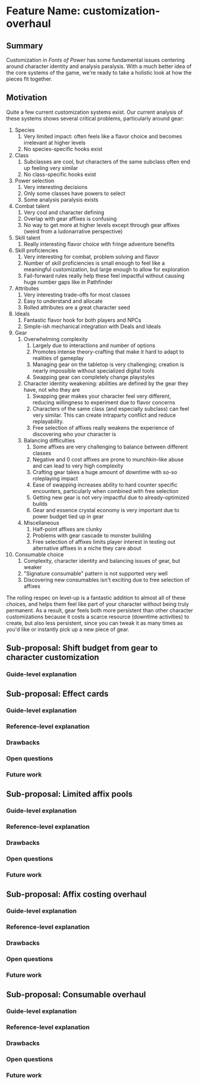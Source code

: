 # Feature Name: customization-overhaul

## Summary

Customization in *Fonts of Power* has some fundamental issues centering around character identity and analysis paralysis.
With a much better idea of the core systems of the game, we're ready to take a holistic look at how the pieces fit together.

## Motivation

Quite a few current customization systems exist. Our current analysis of these systems shows several critical problems, particularly around gear:

1. Species
   1. Very limited impact: often feels like a flavor choice and becomes irrelevant at higher levels
   2. No species-specific hooks exist
2. Class
   1. Subclasses are cool, but characters of the same subclass often end up feeling very similar
   2. No class-specific hooks exist
3. Power selection
   1. Very interesting decisions
   2. Only some classes have powers to select
   3. Some analysis paralysis exists
4. Combat talent
   1. Very cool and character defining
   2. Overlap with gear affixes is confusing
   3. No way to get more at higher levels except through gear affixes (weird from a ludonarrative perspective)
5. Skill talent
   1. Really interesting flavor choice with fringe adventure benefits
6. Skill proficiencies
   1. Very interesting for combat, problem solving and flavor
   2. Number of skill proficiencies is small enough to feel like a meaningful customization, but large enough to allow for exploration
   3. Fail-forward rules really help these feel impactful without causing huge number gaps like in Pathfinder
7. Attributes
   1. Very interesting trade-offs for most classes
   2. Easy to understand and allocate
   3. Rolled attributes are a great character seed
8. Ideals
   1. Fantastic flavor hook for both players and NPCs
   2. Simple-ish mechanical integration with Deals and Ideals
9. Gear
   1. Overwhelming complexity
      1. Largely due to interactions and number of options
      2. Promotes intense theory-crafting that make it hard to adapt to realities of gameplay
      3. Managing gear on the tabletop is very challenging; creation is nearly impossible without specialized digital tools
      4. Swapping gear can completely change playstyles
   2. Character identity weakening: abilities are defined by the gear they have, not who they are
      1. Swapping gear makes your character feel very different, reducing willingness to experiment due to flavor concerns
      2. Characters of the same class (and especially subclass) can feel very similar. This can create intraparty conflict and reduce replayability.
      3. Free selection of affixes really weakens the experience of discovering who your character is
   3. Balancing difficulties
      1. Some affixes are very challenging to balance between different classes
      2. Negative and 0 cost affixes are prone to munchkin-like abuse and can lead to very high complexity
      3. Crafting gear takes a huge amount of downtime with so-so roleplaying impact
      4. Ease of swapping increases ability to hard counter specific encounters, particularly when combined with free selection
      5. Getting new gear is not very impactful due to already-optimized builds
      6. Gear and essence crystal economy is very important due to power budget tied up in gear
   4. Miscellaneous
      1. Half-point affixes are clunky
      2. Problems with gear cascade to monster building
      3. Free selection of affixes limits player interest in testing out alternative affixes in a niche they care about
10. Consumable choice
    1. Complexity, character identity and balancing issues of gear, but weaker
    2. "Signature consumable" pattern is not supported very well
    3. Discovering new consumables isn't exciting due to free selection of affixes

The rolling respec on level-up is a fantastic addition to almost all of these choices, and helps them feel like part of your character without being truly permanent.
As a result, gear feels both more persistent than other character customizations because it costs a scarce resource (downtime activities) to create, but also less persistent, since you can tweak it as many times as you'd like or instantly pick up a new piece of gear.

## Sub-proposal: Shift budget from gear to character customization

### Guide-level explanation

## Sub-proposal: Effect cards

### Guide-level explanation

### Reference-level explanation

### Drawbacks

### Open questions

### Future work

## Sub-proposal: Limited affix pools

### Guide-level explanation

### Reference-level explanation

### Drawbacks

### Open questions

### Future work

## Sub-proposal: Affix costing overhaul

### Guide-level explanation

### Reference-level explanation

### Drawbacks

### Open questions

### Future work

## Sub-proposal: Consumable overhaul

### Guide-level explanation

### Reference-level explanation

### Drawbacks

### Open questions

### Future work
